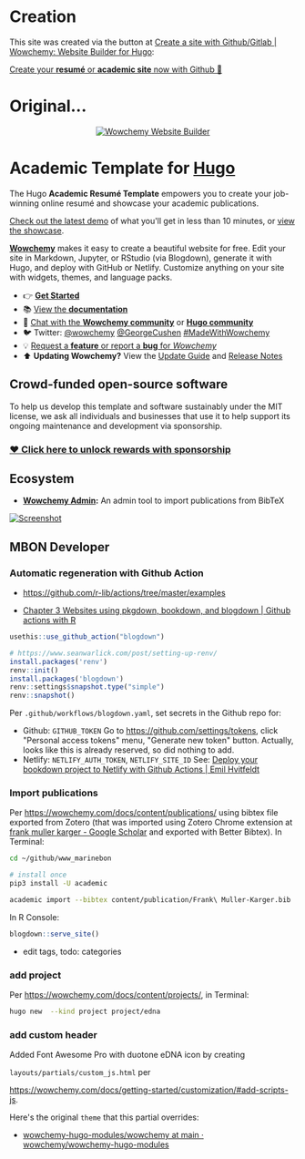 
# Creation

This site was created via the button at [Create a site with Github/Gitlab | Wowchemy: Website Builder for Hugo](https://wowchemy.com/docs/install/):

<a href="https://app.netlify.com/start/deploy?repository=https://github.com/wowchemy/starter-academic" target="_blank" class="btn btn-primary px-3 py-3">Create your <strong>resumé</strong> or <strong>academic site</strong> now with Github 🚀</a>

# Original...

<p align="center"><a href="https://wowchemy.com" target="_blank" rel="noopener"><img src="https://wowchemy.com/img/logo_200px.png" alt="Wowchemy Website Builder"></a></p>

# Academic Template for [Hugo](https://github.com/gohugoio/hugo)

The Hugo **Academic Resumé Template** empowers you to create your job-winning online resumé and showcase your academic publications.

[Check out the latest demo](https://academic-demo.netlify.app) of what you'll get in less than 10 minutes, or [view the showcase](https://wowchemy.com/user-stories/).

[**Wowchemy**](https://wowchemy.com) makes it easy to create a beautiful website for free. Edit your site in Markdown, Jupyter, or RStudio (via Blogdown), generate it with Hugo, and deploy with GitHub or Netlify. Customize anything on your site with widgets, themes, and language packs.

- 👉 [**Get Started**](https://wowchemy.com/docs/install/)
- 📚 [View the **documentation**](https://wowchemy.com/docs/)
- 💬 [Chat with the **Wowchemy community**](https://discord.gg/z8wNYzb) or [**Hugo community**](https://discourse.gohugo.io)
- 🐦 Twitter: [@wowchemy](https://twitter.com/wowchemy) [@GeorgeCushen](https://twitter.com/GeorgeCushen) [#MadeWithWowchemy](https://twitter.com/search?q=(%23MadeWithWowchemy%20OR%20%23MadeWithAcademic)&src=typed_query)
- 💡 [Request a **feature** or report a **bug** for _Wowchemy_](https://github.com/wowchemy/wowchemy-hugo-modules/issues)
- ⬆️ **Updating Wowchemy?** View the [Update Guide](https://wowchemy.com/docs/update/) and [Release Notes](https://wowchemy.com/updates/)

## Crowd-funded open-source software

To help us develop this template and software sustainably under the MIT license, we ask all individuals and businesses that use it to help support its ongoing maintenance and development via sponsorship.

### [❤️ Click here to unlock rewards with sponsorship](https://wowchemy.com/plans/)

## Ecosystem

* **[Wowchemy Admin](https://github.com/wowchemy/wowchemy-admin/):** An admin tool to import publications from BibTeX

[![Screenshot](https://raw.githubusercontent.com/wowchemy/wowchemy-hugo-modules/master/academic.png)](https://wowchemy.com)

<!--
[![Analytics](https://ga-beacon.appspot.com/UA-78646709-2/academic-kickstart/readme?pixel)](https://github.com/igrigorik/ga-beacon)
-->

## MBON Developer

### Automatic regeneration with Github Action 

- https://github.com/r-lib/actions/tree/master/examples

* [Chapter 3 Websites using pkgdown, bookdown, and blogdown | Github actions with R](https://ropenscilabs.github.io/actions_sandbox/websites-using-pkgdown-bookdown-and-blogdown.html#deploy-blogdown)

```r
usethis::use_github_action("blogdown")

# https://www.seanwarlick.com/post/setting-up-renv/
install.packages('renv')
renv::init()
install.packages('blogdown')
renv::settings$snapshot.type("simple")
renv::snapshot()
```

Per `.github/workflows/blogdown.yaml`, set secrets in the Github repo for:
- Github: `GITHUB_TOKEN`
  Go to https://github.com/settings/tokens, click "Personal access tokens" menu, "Generate new token" button. Actually, looks like this is already reserved, so did nothing to add.
- Netlify: `NETLIFY_AUTH_TOKEN`, `NETLIFY_SITE_ID`
  See: [Deploy your bookdown project to Netlify with Github Actions | Emil Hvitfeldt](https://www.hvitfeldt.me/blog/bookdown-netlify-github-actions/)


### Import publications

Per https://wowchemy.com/docs/content/publications/ using bibtex file exported from Zotero (that was imported using Zotero Chrome extension at [frank muller karger - Google Scholar](https://scholar.google.com/scholar?as_ylo=2017&q=frank+muller+karger&hl=en&as_sdt=0,5) and exported with Better Bibtex). In Terminal:

```bash
cd ~/github/www_marinebon

# install once
pip3 install -U academic

academic import --bibtex content/publication/Frank\ Muller-Karger.bib 
```

In R Console:

```r
blogdown::serve_site()
```

* edit tags, todo: categories

### add project

Per https://wowchemy.com/docs/content/projects/, in Terminal:

```bash
hugo new  --kind project project/edna
```

### add custom header

Added Font Awesome Pro with duotone eDNA icon by creating

`layouts/partials/custom_js.html` per 

https://wowchemy.com/docs/getting-started/customization/#add-scripts-js.

Here's the original `theme` that this partial overrides:

* [wowchemy-hugo-modules/wowchemy at main · wowchemy/wowchemy-hugo-modules](https://github.com/wowchemy/wowchemy-hugo-modules/tree/main/wowchemy)

